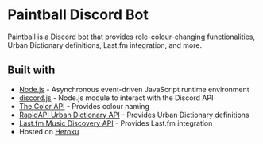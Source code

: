 # Paintball Discord Bot

Paintball is a Discord bot that provides role-colour-changing functionalities, Urban Dictionary definitions, Last.fm integration, and more.

## Built with
- [Node.js](https://nodejs.org/en/docs/) - Asynchronous event-driven JavaScript runtime environment
- [discord.js](https://discord.js.org/#/docs/discord.js/stable/general/welcome) - Node.js module to interact with the Discord API
- [The Color API](https://www.thecolorapi.com/docs) - Provides colour naming
- [RapidAPI Urban Dictionary API](https://rapidapi.com/community/api/urban-dictionary) - Provides Urban Dictionary definitions
- [Last.fm Music Discovery API](https://www.last.fm/api/intro) - Provides Last.fm integration
- Hosted on [Heroku](https://www.heroku.com/)
